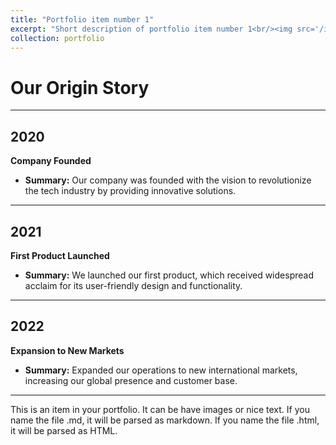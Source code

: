 ```yaml
---
title: "Portfolio item number 1"
excerpt: "Short description of portfolio item number 1<br/><img src='/images/500x300.png'>"
collection: portfolio
---
```



# Our Origin Story

---

## 2020

**Company Founded**

- **Summary:**
  Our company was founded with the vision to revolutionize the tech industry by providing innovative solutions.

---

## 2021

**First Product Launched**

- **Summary:**
  We launched our first product, which received widespread acclaim for its user-friendly design and functionality.

---

## 2022

**Expansion to New Markets**

- **Summary:**
  Expanded our operations to new international markets, increasing our global presence and customer base.

---



This is an item in your portfolio. It can be have images or nice text. If you name the file .md, it will be parsed as markdown. If you name the file .html, it will be parsed as HTML. 

